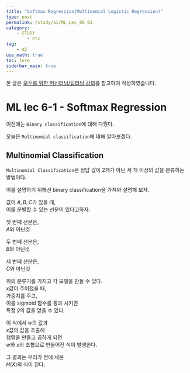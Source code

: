 ```yaml
---
title: "Softmax Regression(Multinomial Logistic Regression)"
type: post
permalink: /study/ai/ML_Lec_06_01
category: 
    - STUDY
        - etc
tag:
    - AI
use_math: true
toc: ture
siderbar_main: true
---
```

본 글은 [모두를 위한 머신러닝/딥러닝 강의](https://hunkim.github.io/ml/)를 참고하여 작성하였습니다.  

# ML lec 6-1 - Softmax Regression
이전에는 `Binary classification`에 대해 다뤘다.  

오늘은 `Multinomial classification`에 대해 알아보겠다.  

## Multinomial Classification
`Multinomial Classification`은 정답 값이 2개가 아닌 세 개 이상의 값을 분류하는 방법이다.  

이를 설명하기 위해선 binary classification을 가져와 설명해 보자.  

값이 $A, B, C$가 있을 때,  
이를 분별할 수 있는 선분이 있다고하자.  

첫 번째 선분은,  
$A$와 아닌것   

두 번째 선분은,  
$B$와 아닌것  

세 번째 선분은,  
$C$와 아닌것  

위의 분류기를 가지고 각 모델을 만들 수 있다.  
$x$값이 주어졌을 때,  
가중치를 주고,  
이를 sigmoid 함수를 통과 시키면  
특정 $\hat{y}$의 값을 얻을 수 있다.  

이 식에서 $w$의 값과  
$x$값의 값을 추출해  
행렬을 만들고 곱하게 되면  
$w$와 $x$의 조합으로 만들어진 식이 발생한다.  

그 결과는 우리가 전에 세운  
$H(X)$의 식이 된다.    




